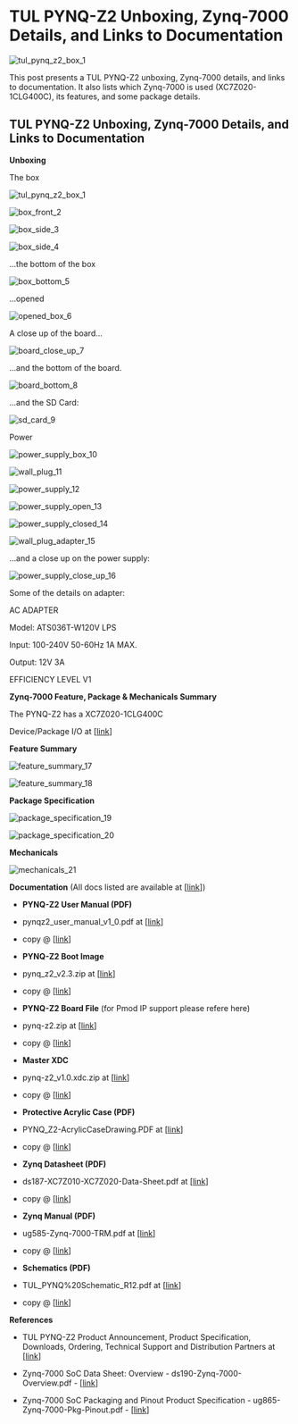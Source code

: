 # TUL PYNQ-Z2 Unboxing, Zynq-7000 Details, and Links to Documentation

![tul_pynq_z2_box_1](tul_pynq_z2_box_1.jpg)

This post presents a TUL PYNQ-Z2 unboxing, Zynq-7000 details, and links to documentation. It also lists which Zynq-7000 is used (XC7Z020-1CLG400C), its features, and some package details.

## TUL PYNQ-Z2 Unboxing, Zynq-7000 Details, and Links to Documentation

**Unboxing**

The box

![tul_pynq_z2_box_1](tul_pynq_z2_box_1.jpg)

![box_front_2](box_front_2.jpg)

![box_side_3](box_side_3.jpg)

![box_side_4](box_side_4.jpg)

...the bottom of the box

![box_bottom_5](box_bottom_5.jpg)

...opened

![opened_box_6](opened_box_6.jpg)

A close up of the board...

![board_close_up_7](board_close_up_7.jpg)

...and the bottom of the board.

![board_bottom_8](board_bottom_8.jpg)

...and the SD Card:

![sd_card_9](sd_card_9.jpg)

Power

![power_supply_box_10](power_supply_box_10.jpg)

![wall_plug_11](wall_plug_11.jpg)

![power_supply_12](power_supply_12.jpg)

![power_supply_open_13](power_supply_open_13.jpg)

![power_supply_closed_14](power_supply_closed_14.jpg)

![wall_plug_adapter_15](wall_plug_adapter_15.jpg)

...and a close up on the power supply:

![power_supply_close_up_16](power_supply_close_up_16.jpg)

Some of the details on adapter:

AC ADAPTER

Model: ATS036T-W120V LPS

Input: 100-240V 50-60Hz 1A MAX.

Output: 12V 3A

EFFICIENCY LEVEL V1

**Zynq-7000 Feature, Package & Mechanicals Summary**

The PYNQ-Z2 has a XC7Z020-1CLG400C

Device/Package I/O at \[[link](http://www.xilinx.com/support/packagefiles/z7packages/xc7z020clg400pkg.txt)\]

**Feature Summary**

![feature_summary_17](feature_summary_17.png)

![feature_summary_18](feature_summary_18.png)

**Package Specification**

![package_specification_19](package_specification_19.png)

![package_specification_20](package_specification_20.png)

**Mechanicals**

![mechanicals_21](mechanicals_21.png)

**Documentation** (All docs listed are available at \[[link](http://drive.google.com/open?id=1ZqgxgUacsKG1CXAxdeqhJYpKzBbPbVa4)\])

-   **PYNQ-Z2 User Manual (PDF)**
    
-   pynqz2\_user\_manual\_v1\_0.pdf at \[[link](http://d2m32eurp10079.cloudfront.net/Download/pynqz2_user_manual_v1_0.pdf)\]
    
-   copy @ \[[link](http://drive.google.com/file/d/1Ych3B-1r6lIoNBsal2jo5den1X758HpR/view?usp=sharing)\]
    
-   **PYNQ-Z2 Boot Image**
    
-   pynq\_z2\_v2.3.zip at \[[link](http://d2m32eurp10079.cloudfront.net/Download/pynq_z2_v2.3.zip)\]
    
-   copy @ \[[link](http://drive.google.com/file/d/1Atf8h8oP6qtgdk_Uc44-VShQfiLn95m0/view?usp=sharing)\]
    
-   **PYNQ-Z2 Board File** (for Pmod IP support please refere here)
    
-   pynq-z2.zip at \[[link](http://d2m32eurp10079.cloudfront.net/Download/pynq-z2.zip)\]
    
-   copy @ \[[link](http://drive.google.com/file/d/1nEa7D82G1oNgQ_sU_K8FGiE9u4Sa5fOQ/view?usp=sharing)\]
    
-   **Master XDC**
    
-   pynq-z2\_v1.0.xdc.zip at \[[link](http://www.tul.com.tw/download/pynq-z2_v1.0.xdc.zip)\]
    
-   copy @ \[[link](http://drive.google.com/open?id=1Gowa9TBGlDZmLeGmnzAtK5uB_663WNLW)\]
    
-   **Protective Acrylic Case (PDF)**
    
-   PYNQ\_Z2-AcrylicCaseDrawing.PDF at \[[link](http://www.tul.com.tw/download/PYNQ_Z2-AcrylicCaseDrawing.PDF)\]
    
-   copy @ \[[link](http://drive.google.com/open?id=1XfxePpCsMszA19Ao_s0s5wZsItLe9ZIU)\]
    
-   **Zynq Datasheet (PDF)**
    
-   ds187-XC7Z010-XC7Z020-Data-Sheet.pdf at \[[link](http://www.xilinx.com/support/documentation/data_sheets/ds187-XC7Z010-XC7Z020-Data-Sheet.pdf)\]
    
-   copy @ \[[link](http://drive.google.com/open?id=1M6E9a4tsn6nT10LjYrIUEV18nLbeMIWT)\]
    
-   **Zynq Manual (PDF)**
    
-   ug585-Zynq-7000-TRM.pdf at \[[link](http://www.xilinx.com/support/documentation/user_guides/ug585-Zynq-7000-TRM.pdf)\]
    
-   copy @ \[[link](http://drive.google.com/open?id=1UvpYdfA5EjT3_FQUluyDqTsPZxRgmSQv)\]
    
-   **Schematics (PDF)**
    
-   TUL\_PYNQ%20Schematic\_R12.pdf at \[[link](http://www.tul.com.tw/download/TUL_PYNQ%20Schematic_R12.pdf)\]
    
-   copy @ \[[link](http://drive.google.com/open?id=1PlaQUh9yRxJ4mWCrdTqcLsry2GWjPbrZ)\]
    

**References**

-   TUL PYNQ-Z2 Product Announcement, Product Specification, Downloads, Ordering, Technical Support and Distribution Partners at \[[link](http://www.tul.com.tw/ProductsPYNQ-Z2.html)\]
    
-   Zynq-7000 SoC Data Sheet: Overview - ds190-Zynq-7000-Overview.pdf - \[[link](http://www.xilinx.com/support/documentation/data_sheets/ds190-Zynq-7000-Overview.pdf)\]
    
-   Zynq-7000 SoC Packaging and Pinout Product Specification - ug865-Zynq-7000-Pkg-Pinout.pdf - \[[link](http://www.xilinx.com/support/documentation/user_guides/ug865-Zynq-7000-Pkg-Pinout.pdf)\]